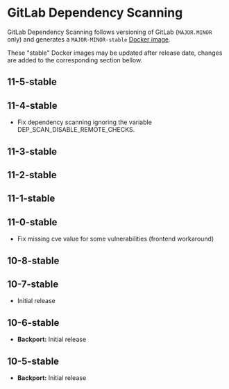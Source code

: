 # GitLab Dependency Scanning

GitLab Dependency Scanning follows versioning of GitLab (`MAJOR.MINOR` only) and generates a `MAJOR-MINOR-stable` [Docker image](https://gitlab.com/gitlab-org/security-products/dependency-scanning/container_registry).

These "stable" Docker images may be updated after release date, changes are added to the corresponding section bellow.

## 11-5-stable

## 11-4-stable
- Fix dependency scanning ignoring the variable DEP_SCAN_DISABLE_REMOTE_CHECKS.

## 11-3-stable

## 11-2-stable

## 11-1-stable

## 11-0-stable
- Fix missing cve value for some vulnerabilities (frontend workaround)

## 10-8-stable

## 10-7-stable
- Initial release

## 10-6-stable
- **Backport:** Initial release

## 10-5-stable
- **Backport:** Initial release
